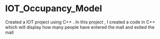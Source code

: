 # IOT_Occupancy_Model
Created a IOT project using C++ . 
In this project , I created a code in C++ which will display how many people have entered the mall and exited the mall

